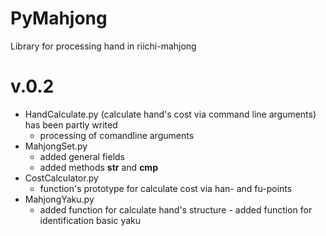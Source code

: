# PyMahjong
Library for processing hand in riichi-mahjong

# v.0.2
- HandCalculate.py (calculate hand's cost via command line arguments) has been partly writed
    - processing of comandline arguments
- MahjongSet.py
    - added general fields
    - added methods __str__ and __cmp__
- CostCalculator.py 
    - function's prototype for calculate cost via han- and fu-points
- MahjongYaku.py 	
    - added function for calculate hand's structure	- added function for identification basic yaku
